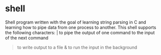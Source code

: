 # shell

Shell program written with the goal of learning string parsing in C and learning how to pipe data from one process to another. This shell supports the following characters: 
  | to pipe the output of one command to the input of the next command
  > to write output to a file
  & to run the input in the background
